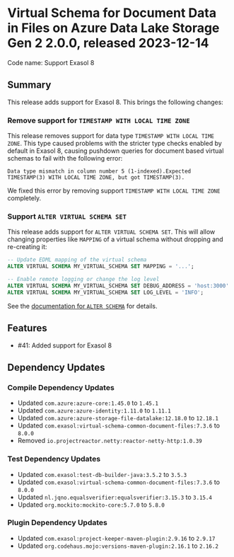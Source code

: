 # Virtual Schema for Document Data in Files on Azure Data Lake Storage Gen 2 2.0.0, released 2023-12-14

Code name: Support Exasol 8

## Summary

This release adds support for Exasol 8. This brings the following changes:

### Remove support for `TIMESTAMP WITH LOCAL TIME ZONE`

This release removes support for data type `TIMESTAMP WITH LOCAL TIME ZONE`. This type caused problems with the stricter type checks enabled by default in Exasol 8, causing pushdown queries for document based virtual schemas to fail with the following error:

```
Data type mismatch in column number 5 (1-indexed).Expected TIMESTAMP(3) WITH LOCAL TIME ZONE, but got TIMESTAMP(3).
```

We fixed this error by removing support `TIMESTAMP WITH LOCAL TIME ZONE` completely.

###  Support `ALTER VIRTUAL SCHEMA SET`

This release adds support for `ALTER VIRTUAL SCHEMA SET`. This will allow changing properties like `MAPPING` of a virtual schema without dropping and re-creating it:

```sql
-- Update EDML mapping of the virtual schema
ALTER VIRTUAL SCHEMA MY_VIRTUAL_SCHEMA SET MAPPING = '...';

-- Enable remote logging or change the log level
ALTER VIRTUAL SCHEMA MY_VIRTUAL_SCHEMA SET DEBUG_ADDRESS = 'host:3000' LOG_LEVEL = 'FINEST';
ALTER VIRTUAL SCHEMA MY_VIRTUAL_SCHEMA SET LOG_LEVEL = 'INFO';
```

See the [documentation for `ALTER SCHEMA`](https://docs.exasol.com/db/latest/sql/alter_schema.htm) for details.

## Features

* #41: Added support for Exasol 8

## Dependency Updates

### Compile Dependency Updates

* Updated `com.azure:azure-core:1.45.0` to `1.45.1`
* Updated `com.azure:azure-identity:1.11.0` to `1.11.1`
* Updated `com.azure:azure-storage-file-datalake:12.18.0` to `12.18.1`
* Updated `com.exasol:virtual-schema-common-document-files:7.3.6` to `8.0.0`
* Removed `io.projectreactor.netty:reactor-netty-http:1.0.39`

### Test Dependency Updates

* Updated `com.exasol:test-db-builder-java:3.5.2` to `3.5.3`
* Updated `com.exasol:virtual-schema-common-document-files:7.3.6` to `8.0.0`
* Updated `nl.jqno.equalsverifier:equalsverifier:3.15.3` to `3.15.4`
* Updated `org.mockito:mockito-core:5.7.0` to `5.8.0`

### Plugin Dependency Updates

* Updated `com.exasol:project-keeper-maven-plugin:2.9.16` to `2.9.17`
* Updated `org.codehaus.mojo:versions-maven-plugin:2.16.1` to `2.16.2`
